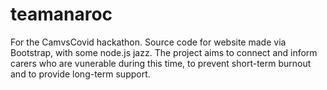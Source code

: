 # teamanaroc
For the CamvsCovid hackathon.
Source code for website made via Bootstrap, with some node.js jazz. 
The project aims to connect and inform carers who are vunerable during this time, to prevent short-term burnout and to provide long-term support.

